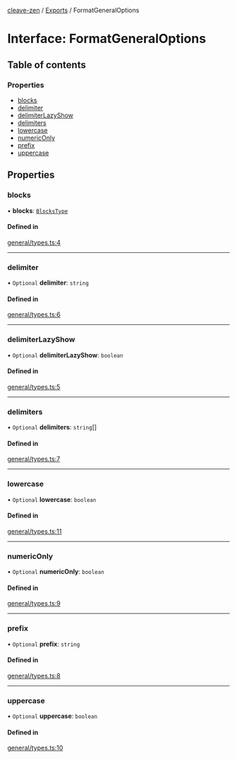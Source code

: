 [cleave-zen](../README.md) / [Exports](../modules.md) / FormatGeneralOptions

# Interface: FormatGeneralOptions

## Table of contents

### Properties

- [blocks](FormatGeneralOptions.md#blocks)
- [delimiter](FormatGeneralOptions.md#delimiter)
- [delimiterLazyShow](FormatGeneralOptions.md#delimiterlazyshow)
- [delimiters](FormatGeneralOptions.md#delimiters)
- [lowercase](FormatGeneralOptions.md#lowercase)
- [numericOnly](FormatGeneralOptions.md#numericonly)
- [prefix](FormatGeneralOptions.md#prefix)
- [uppercase](FormatGeneralOptions.md#uppercase)

## Properties

### blocks

• **blocks**: [`BlocksType`](../modules.md#blockstype)

#### Defined in

[general/types.ts:4](https://github.com/nosir/cleave-zen/blob/852a18f/src/general/types.ts#L4)

___

### delimiter

• `Optional` **delimiter**: `string`

#### Defined in

[general/types.ts:6](https://github.com/nosir/cleave-zen/blob/852a18f/src/general/types.ts#L6)

___

### delimiterLazyShow

• `Optional` **delimiterLazyShow**: `boolean`

#### Defined in

[general/types.ts:5](https://github.com/nosir/cleave-zen/blob/852a18f/src/general/types.ts#L5)

___

### delimiters

• `Optional` **delimiters**: `string`[]

#### Defined in

[general/types.ts:7](https://github.com/nosir/cleave-zen/blob/852a18f/src/general/types.ts#L7)

___

### lowercase

• `Optional` **lowercase**: `boolean`

#### Defined in

[general/types.ts:11](https://github.com/nosir/cleave-zen/blob/852a18f/src/general/types.ts#L11)

___

### numericOnly

• `Optional` **numericOnly**: `boolean`

#### Defined in

[general/types.ts:9](https://github.com/nosir/cleave-zen/blob/852a18f/src/general/types.ts#L9)

___

### prefix

• `Optional` **prefix**: `string`

#### Defined in

[general/types.ts:8](https://github.com/nosir/cleave-zen/blob/852a18f/src/general/types.ts#L8)

___

### uppercase

• `Optional` **uppercase**: `boolean`

#### Defined in

[general/types.ts:10](https://github.com/nosir/cleave-zen/blob/852a18f/src/general/types.ts#L10)
